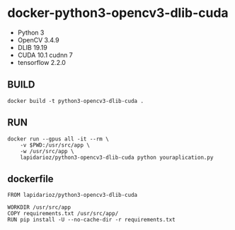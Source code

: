 # docker-python3-opencv3-dlib-cuda

* Python 3
* OpenCV 3.4.9
* DLIB 19.19
* CUDA 10.1 cudnn 7
* tensorflow 2.2.0

## BUILD
```
docker build -t python3-opencv3-dlib-cuda .
```
## RUN
```
docker run --gpus all -it --rm \
    -v $PWD:/usr/src/app \
    -w /usr/src/app \
    lapidarioz/python3-opencv3-dlib-cuda python youraplication.py
```

## dockerfile
```
FROM lapidarioz/python3-opencv3-dlib-cuda

WORKDIR /usr/src/app
COPY requirements.txt /usr/src/app/
RUN pip install -U --no-cache-dir -r requirements.txt
```
